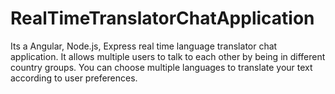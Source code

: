 # RealTimeTranslatorChatApplication
Its a Angular, Node.js, Express real time language translator chat application. It allows multiple users to talk to each other by being in different country groups. You can choose multiple languages to translate your text according to user preferences. 
